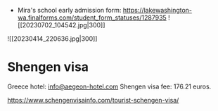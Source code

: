 - Mira's school early admission form: https://lakewashington-wa.finalforms.com/student_form_statuses/1287935
![[20230702_104542.jpg|300]]

![[20230414_220636.jpg|300]]

# Shengen visa
Greece hotel: info@aegeon-hotel.com
Shengen visa fee: 176.21 euros.

https://www.schengenvisainfo.com/tourist-schengen-visa/